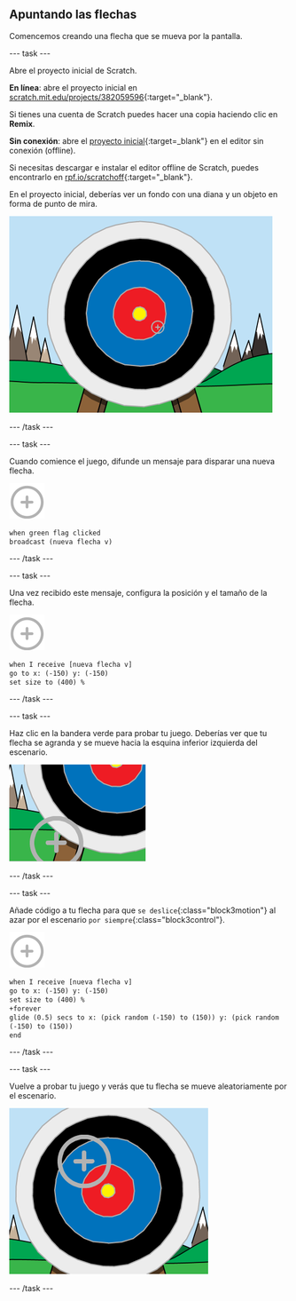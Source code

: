 ## Apuntando las flechas

Comencemos creando una flecha que se mueva por la pantalla.

--- task ---

Abre el proyecto inicial de Scratch.

**En línea**: abre el proyecto inicial en [scratch.mit.edu/projects/382059596](https://scratch.mit.edu/projects/382059596){:target="_blank"}.

Si tienes una cuenta de Scratch puedes hacer una copia haciendo clic en **Remix**.

**Sin conexión**: abre el [proyecto inicial](http://rpf.io/p/es-ES/archery-go){:target=_blank"} en el editor sin conexión (offline).

Si necesitas descargar e instalar el editor offline de Scratch, puedes encontrarlo en [rpf.io/scratchoff](http://rpf.io/scratchoff){:target="_blank"}.

En el proyecto inicial, deberías ver un fondo con una diana y un objeto en forma de punto de mira.

![proyectos iniciales](images/archery-starter.png)

--- /task ---

--- task ---

Cuando comience el juego, difunde un mensaje para disparar una nueva flecha.

![objeto objetivo](images/target-sprite.png)

```blocks3
when green flag clicked
broadcast (nueva flecha v)
```

--- /task ---

--- task ---

Una vez recibido este mensaje, configura la posición y el tamaño de la flecha.

![objeto objetivo](images/target-sprite.png)

```blocks3
when I receive [nueva flecha v]
go to x: (-150) y: (-150)
set size to (400) %
```

--- /task ---

--- task ---

Haz clic en la bandera verde para probar tu juego. Deberías ver que tu flecha se agranda y se mueve hacia la esquina inferior izquierda del escenario.

![objeto de objetivo más grande en la parte inferior izquierda del escenario](images/archery-start-test.png)

--- /task ---

--- task ---

Añade código a tu flecha para que `se deslice`{:class="block3motion"} al azar por el escenario `por siempre`{:class="block3control"}.

![objeto objetivo](images/target-sprite.png)

```blocks3
when I receive [nueva flecha v]
go to x: (-150) y: (-150)
set size to (400) %
+forever
glide (0.5) secs to x: (pick random (-150) to (150)) y: (pick random (-150) to (150))
end
```

--- /task ---

--- task ---

Vuelve a probar tu juego y verás que tu flecha se mueve aleatoriamente por el escenario.

![objetivo en una posición diferente](images/archery-glide-test.png)

--- /task ---